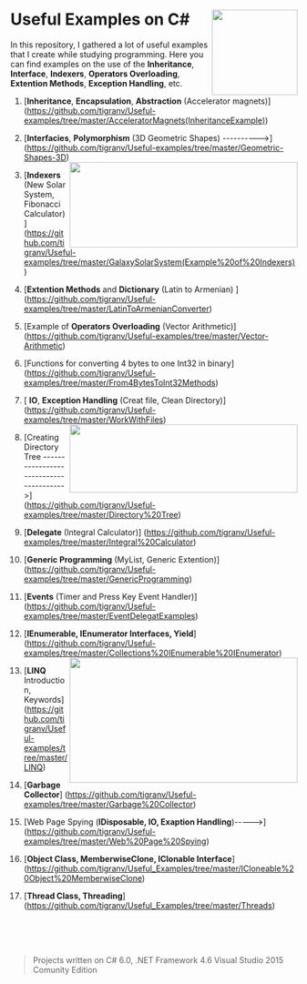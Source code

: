 # Useful Examples on C#  <img src="https://cloud.githubusercontent.com/assets/24522089/21962098/41a510c8-db36-11e6-95ef-eb392a0a1919.png" align="right" width="150px" height="150px" /> 
In this repository, I gathered a lot of useful examples that I create while studying programming. Here you can find examples on the use of the **Inheritance**, **Interface**, **Indexers**, **Operators Overloading**, **Extention Methods**, **Exception Handling**,  etc.

1. [**Inheritance**, **Encapsulation**, **Abstraction** (Accelerator magnets)] (https://github.com/tigranv/Useful-examples/tree/master/AcceleratorMagnets(InheritanceExample)) 

2. [**Interfacies**, **Polymorphism**  (3D Geometric Shapes) ---------->] (https://github.com/tigranv/Useful-examples/tree/master/Geometric-Shapes-3D) <img src="https://cloud.githubusercontent.com/assets/24522089/22154134/c4504766-df43-11e6-8bf0-20dd4449a48d.PNG" align="right" width="400px" height="150px" />

3. [**Indexers** (New Solar System, Fibonacci Calculator)] (https://github.com/tigranv/Useful-examples/tree/master/GalaxySolarSystem(Example%20of%20Indexers))

4. [**Extention Methods** and **Dictionary** (Latin to Armenian) ] (https://github.com/tigranv/Useful-examples/tree/master/LatinToArmenianConverter)

5. [Example of **Operators Overloading** (Vector Arithmetic)] (https://github.com/tigranv/Useful-examples/tree/master/Vector-Arithmetic)

6. [Functions for converting 4 bytes to one Int32 in binary] (https://github.com/tigranv/Useful-examples/tree/master/From4BytesToInt32Methods)

7. [ **IO**, **Exception Handling** (Creat file, Clean Directory)] (https://github.com/tigranv/Useful-examples/tree/master/WorkWithFiles) <img src="https://cloud.githubusercontent.com/assets/24522089/22175859/2c1eaaa8-e017-11e6-9694-17371ac3d4be.PNG" align="right" width="400px" height="120px" />


8. [Creating Directory Tree --------------------------------------->] (https://github.com/tigranv/Useful-examples/tree/master/Directory%20Tree)  

9. [**Delegate** (Integral Calculator)] (https://github.com/tigranv/Useful-examples/tree/master/Integral%20Calculator)

10. [**Generic Programming** (MyList, Generic Extention)] (https://github.com/tigranv/Useful-examples/tree/master/GenericProgramming)

11. [**Events**  (Timer and Press Key Event Handler)] (https://github.com/tigranv/Useful-examples/tree/master/EventDelegatExamples)

12. [**IEnumerable, IEnumerator Interfaces, Yield**] (https://github.com/tigranv/Useful-examples/tree/master/Collections%20IEnumerable%20IEnumerator)  <img src="https://cloud.githubusercontent.com/assets/24522089/22568638/04730a4e-e9ae-11e6-9c86-c977235a33bf.gif" align="right" width="400px" height="220px" />


13. [**LINQ** Introduction, Keywords] (https://github.com/tigranv/Useful-examples/tree/master/LINQ) 


14. [**Garbage Collector**] (https://github.com/tigranv/Useful-examples/tree/master/Garbage%20Collector) 


15. [Web Page Spying (**IDisposable, IO, Exaption Handling**)----->] (https://github.com/tigranv/Useful-examples/tree/master/Web%20Page%20Spying)

16. [**Object Class, MemberwiseClone, IClonable Interface**] (https://github.com/tigranv/Useful_Examples/tree/master/ICloneable%20Object%20MemberwiseClone)


17. [**Thread Class, Threading**] (https://github.com/tigranv/Useful_Examples/tree/master/Threads)




<br>
<br>
<br>

> Projects written on C# 6.0, .NET Framework 4.6 Visual Studio 2015 Comunity Edition


